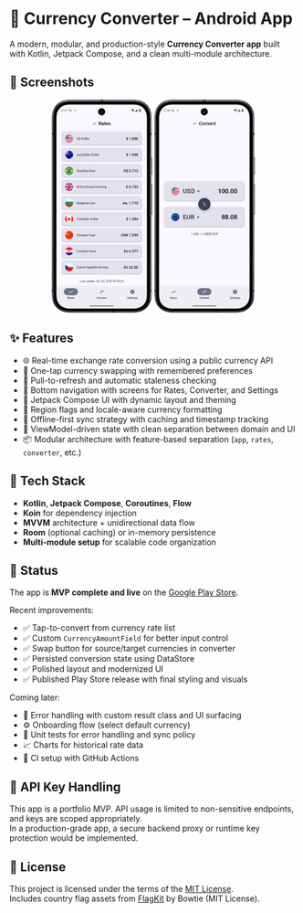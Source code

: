 # 💱 Currency Converter – Android App

A modern, modular, and production-style **Currency Converter app** built with Kotlin, Jetpack
Compose, and a clean multi-module architecture.

## 📸 Screenshots

<p align="center">
  <img src="screenshots/rates_screen.png" width="35%" alt="Rates Screen"/>
  <img src="screenshots/converter_screen.png" width="35%" alt="Converter Screen"/>
</p>

## ✨ Features

- 🌐 Real-time exchange rate conversion using a public currency API
- 🔁 One-tap currency swapping with remembered preferences
- 🔄 Pull-to-refresh and automatic staleness checking
- 🧭 Bottom navigation with screens for Rates, Converter, and Settings
- 📱 Jetpack Compose UI with dynamic layout and theming
- 🎌 Region flags and locale-aware currency formatting
- 💾 Offline-first sync strategy with caching and timestamp tracking
- 🧪 ViewModel-driven state with clean separation between domain and UI
- 📦 Modular architecture with feature-based separation (`app`, `rates`, `converter`, etc.)

## 🧰 Tech Stack

- **Kotlin**, **Jetpack Compose**, **Coroutines**, **Flow**
- **Koin** for dependency injection
- **MVVM** architecture + unidirectional data flow
- **Room** (optional caching) or in-memory persistence
- **Multi-module setup** for scalable code organization

## 🚀 Status

The app is **MVP complete and live** on
the [Google Play Store](https://play.google.com/store/apps/details?id=com.sreimler.currencyconverter).

Recent improvements:

- ✅ Tap-to-convert from currency rate list
- ✅ Custom `CurrencyAmountField` for better input control
- ✅ Swap button for source/target currencies in converter
- ✅ Persisted conversion state using DataStore
- ✅ Polished layout and modernized UI
- ✅ Published Play Store release with final styling and visuals

Coming later:

- 🛑 Error handling with custom result class and UI surfacing
- ⚙️ Onboarding flow (select default currency)
- 🧪 Unit tests for error handling and sync policy
- 📈 Charts for historical rate data
- 🔧 CI setup with GitHub Actions

## 🔐 API Key Handling

This app is a portfolio MVP. API usage is limited to non-sensitive endpoints, and keys are scoped
appropriately.  
In a production-grade app, a secure backend proxy or runtime key protection would be implemented.

## 📃 License

This project is licensed under the terms of the [MIT License](./LICENSE).  
Includes country flag assets from [FlagKit](https://github.com/madebybowtie/FlagKit) by Bowtie (MIT
License).
